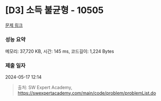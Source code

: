 # [D3] 소득 불균형 - 10505 

[문제 링크](https://swexpertacademy.com/main/code/problem/problemDetail.do?contestProbId=AXNP4CvauaMDFAXS) 

### 성능 요약

메모리: 37,720 KB, 시간: 145 ms, 코드길이: 1,224 Bytes

### 제출 일자

2024-05-17 12:14



> 출처: SW Expert Academy, https://swexpertacademy.com/main/code/problem/problemList.do